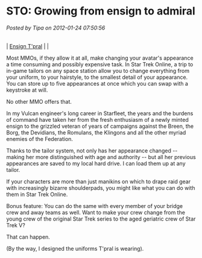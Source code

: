 # STO: Growing from ensign to admiral

*Posted by Tipa on 2012-01-24 07:50:56*



|  |  |
| --- | --- |
| 
[Ensign T'pral](../uploads/2012/01/GameClient-2012-01-24-07-32-07-26.jpg) | 
 |



Most MMOs, if they allow it at all, make changing your avatar's appearance a time consuming and possibly expensive task. In Star Trek Online, a trip to in-game tailors on any space station allow you to change everything from your uniform, to your hairstyle, to the smallest detail of your appearance. You can store up to five appearances at once which you can swap with a keystroke at will.

No other MMO offers that.

In my Vulcan engineer's long career in Starfleet, the years and the burdens of command have taken her from the fresh enthusiasm of a newly minted ensign to the grizzled veteran of years of campaigns against the Breen, the Borg, the Devidians, the Romulans, the Klingons and all the other myriad enemies of the Federation.

Thanks to the tailor system, not only has her appearance changed -- making her more distinguished with age and authority -- but all her previous appearances are saved to my local hard drive. I can load them up at any tailor.

If your characters are more than just manikins on which to drape raid gear with increasingly bizarre shoulderpads, you might like what you can do with them in Star Trek Online.

Bonus feature: You can do the same with every member of your bridge crew and away teams as well. Want to make your crew change from the young crew of the original Star Trek series to the aged geriatric crew of Star Trek V?

That can happen.

(By the way, I designed the uniforms T'pral is wearing).

